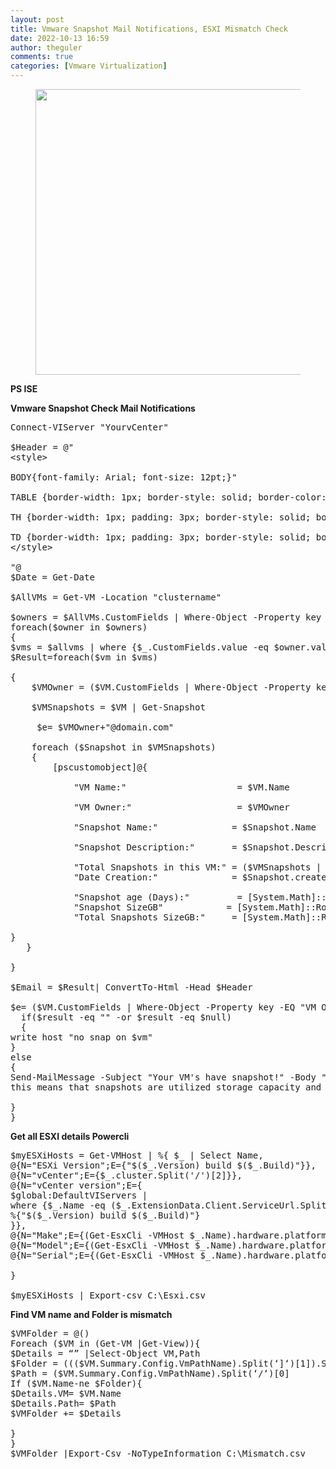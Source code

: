 ```yaml
---
layout: post
title: Vmware Snapshot Mail Notifications, ESXI Mismatch Check
date: 2022-10-13 16:59
author: theguler
comments: true
categories: [Vmware Virtualization]
---
```

<!-- wp:image {"id":717,"width":"457px","height":"auto","sizeSlug":"large","linkDestination":"none"} -->
<figure class="wp-block-image size-large is-resized"><img src="https://theguler.wordpress.com/wp-content/uploads/2021/12/vmware.jpg?w=1024" alt="" class="wp-image-717" style="width:457px;height:auto" /></figure>
<!-- /wp:image -->

<!-- wp:paragraph -->
<p><strong>PS ISE</strong></p>
<!-- /wp:paragraph -->

<!-- wp:paragraph -->
<p><strong>Vmware Snapshot Check <strong>Mail </strong>Notifications</strong></p>
<!-- /wp:paragraph -->

<!-- wp:preformatted -->
<pre class="wp-block-preformatted">Connect-VIServer "YourvCenter"<br><br>$Header = @"<br>&lt;style&gt;<br><br>BODY{font-family: Arial; font-size: 12pt;}"<br><br>TABLE {border-width: 1px; border-style: solid; border-color: black; border-collapse: collapse;}<br><br>TH {border-width: 1px; padding: 3px; border-style: solid; border-color: black; background-color: #6495ED;}<br><br>TD {border-width: 1px; padding: 3px; border-style: solid; border-color: black;}<br>&lt;/style&gt;<br><br>"@<br>$Date = Get-Date<br><br>$AllVMs = Get-VM -Location "clustername"<br><br>$owners = $AllVMs.CustomFields | Where-Object -Property key -EQ "VM Owner" | select -Unique<br>foreach($owner in $owners)<br>{<br>$vms = $allvms | where {$_.CustomFields.value -eq $owner.value}<br>$Result=foreach($vm in $vms)<br><br>{<br>    $VMOwner = ($VM.CustomFields | Where-Object -Property key -EQ "VM Owner").Value.Replace('@domain.com', '')<br><br>    $VMSnapshots = $VM | Get-Snapshot<br><br>     $e= $VMOwner+"@domain.com"<br><br>    foreach ($Snapshot in $VMSnapshots)<br>    {<br>        [pscustomobject]@{<br><br>            "VM Name:"                     = $VM.Name<br><br>            "VM Owner:"                    = $VMOwner<br><br>            "Snapshot Name:"              = $Snapshot.Name<br><br>            "Snapshot Description:"       = $Snapshot.Description<br><br>            "Total Snapshots in this VM:" = ($VMSnapshots |  Measure-Object).Count<br>            "Date Creation:"              = $Snapshot.created<br><br>            "Snapshot age (Days):"         = [System.Math]::Round( ($Date - $Snapshot.Created).TotalDays / 1)<br>            "Snapshot SizeGB"            = [System.Math]::Round($Snapshot.SizeGB, 1)<br>            "Total Snapshots SizeGB:"     = [System.Math]::Round( ($VMSnapshots | Measure-Object -Sum SizeGB).Sum, 1)<br><br>}<br>   }<br><br>}<br><br>$Email = $Result| ConvertTo-Html -Head $Header <br><br>$e= ($VM.CustomFields | Where-Object -Property key -EQ "VM Owner").value<br>  if($result -eq "" -or $result -eq $null)<br>  {<br>write host "no snap on $vm"<br>}<br>else<br>{<br>Send-MailMessage -Subject "Your VM's have snapshot!" -Body " &lt;h1 style=color:black;font-size:20px;&gt;Dear, $VMOwner&lt;/h1&gt;&lt;span  style=color:black;font-size:16px;&gt; We notice that the following VM includes snapshots, &lt;br /&gt;<br>this means that snapshots are utilized storage capacity and degraded the server performance.&lt;br /&gt; Please login to the vCenter and delete unnecessary snapshots, otherwise, you can send us email at infra@domain.com and we'll do it for you. &lt;br /&gt; &lt;br /&gt;  - If snapshot is required, send us email to exclude this vm from alert.&lt;br /&gt;&lt;br /&gt; Thank you very much.&lt;br /&gt;&lt;br /&gt;&lt;/p&gt; &lt;/span &gt;&lt;/style&gt; $Email " -BodyAsHtml -SmtpServer "EmailServer" -From VMware@domain.com -to  $e<br><br>}<br>}</pre>
<!-- /wp:preformatted -->

<!-- wp:paragraph -->
<p><strong>Get all ESXI details Powercli</strong></p>
<!-- /wp:paragraph -->

<!-- wp:preformatted -->
<pre class="wp-block-preformatted">$myESXiHosts = Get-VMHost | %{ $_ | Select Name,<br>@{N="ESXi Version";E={"$($_.Version) build $($_.Build)"}},<br>@{N="vCenter";E={$_.cluster.Split('/')[2]}},<br>@{N="vCenter version";E={<br>$global:DefaultVIServers | <br>where {$_.Name -eq ($_.ExtensionData.Client.ServiceUrl.Split('/')[2])} | <br>%{"$($_.Version) build $($_.Build)"}<br>}},<br>@{N="Make";E={(Get-EsxCli -VMHost $_.Name).hardware.platform.get().VendorName}},<br>@{N="Model";E={(Get-EsxCli -VMHost $_.Name).hardware.platform.get().ProductName}},<br>@{N="Serial";E={(Get-EsxCli -VMHost $_.Name).hardware.platform.get().SerialNumber}}<br><br>}<br><br>$myESXiHosts | Export-csv C:\Esxi.csv</pre>
<!-- /wp:preformatted -->

<!-- wp:paragraph -->
<p><strong>Find VM name and Folder is mismatch</strong></p>
<!-- /wp:paragraph -->

<!-- wp:preformatted -->
<pre class="wp-block-preformatted">$VMFolder = @()<br>Foreach ($VM in (Get-VM |Get-View)){<br>$Details = “” |Select-Object VM,Path<br>$Folder = ((($VM.Summary.Config.VmPathName).Split(‘]‘)[1]).Split(‘/‘))[0].TrimStart(‘ ‘)<br>$Path = ($VM.Summary.Config.VmPathName).Split(‘/‘)[0]<br>If ($VM.Name-ne $Folder){<br>$Details.VM= $VM.Name<br>$Details.Path= $Path<br>$VMFolder += $Details<br><br>}<br>}<br>$VMFolder |Export-Csv -NoTypeInformation C:\Mismatch.csv</pre>
<!-- /wp:preformatted -->
